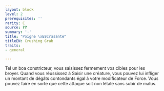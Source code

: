```yaml
---
layout: block
level: 2
prerequisites: ''
rarity: C
source: ??
summary: '-'
title: "Poigne \xE9crasante"
titleEN: Crushing Grab
traits:
- general

---
```


<p>Tel un boa constricteur, vous saisissez fermement vos cibles pour les broyer. Quand vous réussissez à Saisir une créature, vous pouvez lui infliger un montant de dégâts contondants égal à votre modificateur de Force. Vous pouvez faire en sorte que cette attaque soit non létale sans subir de malus.</p>